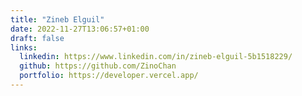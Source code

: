 ```yaml
---
title: "Zineb Elguil"
date: 2022-11-27T13:06:57+01:00
draft: false
links:
  linkedin: https://www.linkedin.com/in/zineb-elguil-5b1518229/
  github: https://github.com/ZinoChan
  portfolio: https://developer.vercel.app/
---
```

